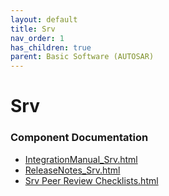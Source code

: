```yaml
---
layout: default
title: Srv
nav_order: 1
has_children: true
parent: Basic Software (AUTOSAR)
---
```

# Srv
### Component Documentation

- [IntegrationManual_Srv.html](doc/IntegrationManual_Srv.html)
- [ReleaseNotes_Srv.html](doc/ReleaseNotes_Srv.html)
- [Srv Peer Review Checklists.html](doc/Srv%20Peer%20Review%20Checklists.html)

